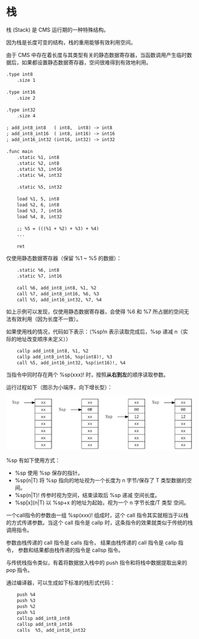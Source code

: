 # 栈

栈 (Stack) 是 CMS 运行期的一种特殊结构。

因为栈是长度可变的结构，栈的重用能够有效利用空间。

由于 CMS 中存在着长度与其类型有关的静态数据寄存器，当函数调用产生临时数据后，如果都设置静态数据寄存器，空间很难得到有效地利用。



```
.type int8
    .size 1

.type int16
    .size 2

.type int32
    .size 4

; add_int8_int8   ( int8,  int8) -> int8
; add_int8_int16  ( int8, int16) -> int16
; add_int16_int32 (int16, int32) -> int32

.func main
    .static %1, int8
    .static %2, int8
    .static %3, int16
    .static %4, int32

    .static %5, int32

    load %1, 5, int8
    load %2, 6, int8
    load %3, 7, int16
    load %4, 8, int32

    ;; %5 = (((%1 + %2) + %3) + %4)
    ...

    ret
```

仅使用静态数据寄存器（保留 %1 ~ %5 的数据）：

```
    .static %6, int8
    .static %7, int16

    call %6, add_int8_int8, %1, %2
    call %7, add_int8_int16, %6, %3
    call %5, add_int16_int32, %7, %4
```

如上示例可以发现，仅使用静态数据寄存器，会使得 %6 和 %7 所占据的空间无法有效利用（因为长度不一致）。

如果使用栈的情况，代码如下表示：（%sp!n 表示读取完成后，%sp 递减 n（实际的地址改变顺序未定义））

```
    callp add_int8_int8, %1, %2
    callp add_int8_int16, %sp(int8)!, %3
    call %5, add_int16_int32, %sp(int16)!, %4
```

当指令中同时存在两个 %sp(xxx)! 时，按照**从右到左**的顺序读取参数。

运行过程如下（图示为小端序，向下增长型）：

![](pic/stack-1.png)

%sp 有如下使用方式：

- %sp 使用 %sp 保存的指针。
- %sp(n|T) 将 %sp 指向的地址视为一个长度为 n 字节/保存了 T 类型数据的空间。
- %sp(n|T)! 传参时视为空间，结束读取后 %sp 递减 空间长度。
- %sp\[x\]\(n|T\) 以 %sp+x 的地址为起始，视为一个 n 字节长度/T 类型 空间。

一个call指令的参数由一组 %sp(xxx)! 组成时，这个 call 指令其实就相当于以栈的方式传递参数。当这个 call 指令是 callp 时，这条指令的效果就类似于传统的栈调用指令。

参数由栈传递的 call 指令是 calls 指令，
结果由栈传递的 call 指令是 callp 指令，
参数和结果都由栈传递的指令是 callsp 指令。

与传统栈指令类似，有着将数据放入栈中的 push 指令和将栈中数据提取出来的 pop 指令。

通过编译器，可以生成如下标准的栈形式代码：

```
    push %4
    push %3
    push %2
    push %1
    callsp add_int8_int8
    callsp add_int8_int16
    calls  %5, add_int16_int32
```
